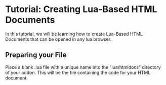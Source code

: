 # Tutorial: Creating Lua-Based HTML Documents

In this tutorial, we will be learning how to create Lua-Based HTML Documents that can be opened in any lua browser.

## Preparing your File

Place a blank .lua file with a unique name into the "lua/htmldocs" directory of your addon. This will be the file containing the code for your HTML document.

